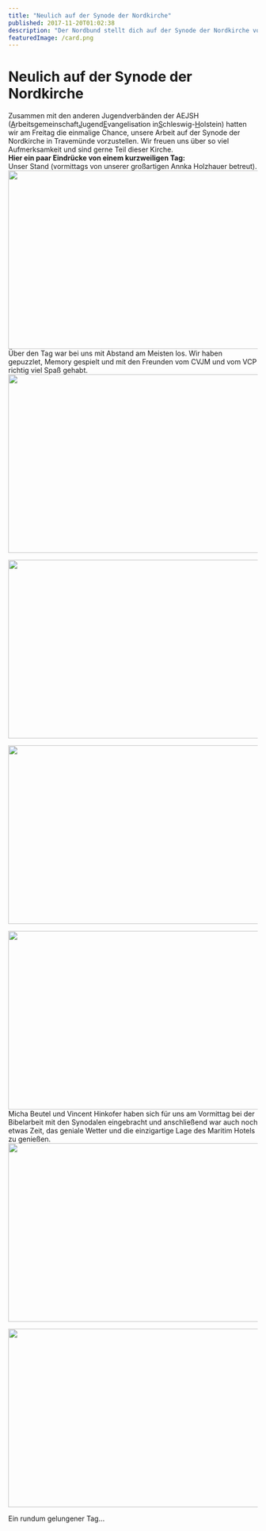 ```yaml
---
title: "Neulich auf der Synode der Nordkirche"
published: 2017-11-20T01:02:38
description: "Der Nordbund stellt dich auf der Synode der Nordkirche vor.\n#WirSindDerNordbund #AEJSH #Nordkirche"
featuredImage: /card.png
---
```


# Neulich auf der Synode der Nordkirche

<p>Zusammen mit den anderen Jugendverbänden der AEJSH (<ins datetime="2017-11-19T23:28:44+00:00">A</ins>rbeitsgemeinschaft<ins datetime="2017-11-19T23:28:44+00:00">J</ins>ugend<ins datetime="2017-11-19T23:28:44+00:00">E</ins>vangelisation in<ins datetime="2017-11-19T23:28:44+00:00">S</ins>chleswig-<ins datetime="2017-11-19T23:28:44+00:00">H</ins>olstein) hatten wir am Freitag die einmalige Chance, unsere Arbeit auf der Synode der Nordkirche in Travemünde vorzustellen. Wir freuen uns über so viel Aufmerksamkeit und sind gerne Teil dieser Kirche.<br><strong>Hier ein paar Eindrücke von einem kurzweiligen Tag:</strong><br>Unser Stand (vormittags von unserer großartigen Annka Holzhauer betreut).<br><img src="/old/DSC_1455-640x360.jpg" alt width="640" height="360"><br>Über den Tag war bei uns mit Abstand am Meisten los. Wir haben gepuzzlet, Memory gespielt und mit den Freunden vom CVJM und vom VCP richtig viel Spaß gehabt.<br><img src="/old/DSC_1474-640x360.jpg" alt width="640" height="360"></p><p><img src="/old/DSC_1470-640x360.jpg" alt width="640" height="360"></p><p><img src="/old/DSC_1471-640x360.jpg" alt width="640" height="360"></p><p><img src="/old/DSC_1476-640x360.jpg" alt width="640" height="360"><br>Micha Beutel und Vincent Hinkofer haben sich für uns am Vormittag bei der Bibelarbeit mit den Synodalen eingebracht und anschließend war auch noch etwas Zeit, das geniale Wetter und die einzigartige Lage des Maritim Hotels zu genießen.<br><img src="/old/DSC_1464-640x360.jpg" alt width="640" height="360"></p><p><img src="/old/DSC_1460-640x360.jpg" alt width="640" height="360"></p><p>Ein rundum gelungener Tag&#8230;</p>